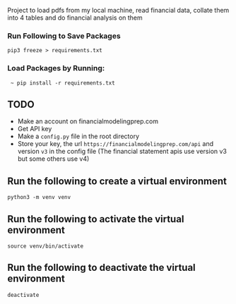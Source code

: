Project to load pdfs from my local machine, read financial data, collate them into 4 tables and do financial
analysis on them

### Run Following to Save Packages
```
pip3 freeze > requirements.txt
```

### Load Packages by Running:
```
 ~ pip install -r requirements.txt
```

## TODO
- Make an account on financialmodelingprep.com
- Get API key
- Make a ```config.py``` file in the root directory
- Store your key, the url ```https://financialmodelingprep.com/api``` and version ```v3``` in the config file
(The financial statement apis use version v3 but some others use v4)

## Run the following to create a virtual environment
```
python3 -m venv venv
```

## Run the following to activate the virtual environment
```
source venv/bin/activate
```

## Run the following to deactivate the virtual environment
```
deactivate
```

